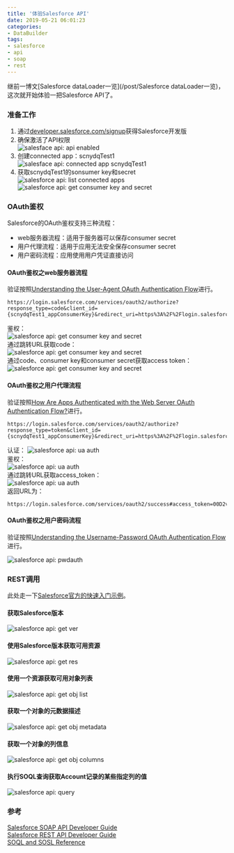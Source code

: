 ```yaml
---
title: '体验Salesforce API'
date: 2019-05-21 06:01:23
categories: 
- DataBuilder
tags: 
- salesforce
- api
- soap
- rest
---
```

继前一博文[Salesforce dataLoader一览](/post/Salesforce dataLoader一览)，这次就开始体验一把Salesforce API了。

### 准备工作

1. 通过[developer.salesforce.com/signup](https://developer.salesforce.com/signup)获得Salesforce开发版  
2. 确保激活了API权限  
![salesface api: api enabled](/images/2019/5/salesforce_api_enabled.png)
3. 创建connected app：scnydqTest1  
![salesface api: connected app scnydqTest1](/images/2019/5/salesforce_connectedapp_scnydqTest1.png)
4. 获取scnydqTest1的sonsumer key和secret
![salesforce api: list connected apps](/images/2019/5/salesforce_list_connectedapp.png)  
![salesforce api: get consumer key and secret](/images/2019/5/salesforce_get_consumersecret.png)  

### OAuth鉴权

Salesforce的OAuth鉴权支持三种流程：  
* web服务器流程：适用于服务器可以保存consumer secret  
* 用户代理流程：适用于应用无法安全保存consumer secret  
* 用户密码流程：应用使用用户凭证直接访问  

#### OAuth鉴权之web服务器流程

验证按照[Understanding the User-Agent OAuth Authentication Flow](https://developer.salesforce.com/docs/atlas.en-us.api_rest.meta/api_rest/intro_understanding_web_server_oauth_flow.htm)进行。
```
https://login.salesforce.com/services/oauth2/authorize?response_type=code&client_id={scnydqTest1_appConsumerKey}&redirect_uri=https%3A%2F%2Flogin.salesforce.com%2Fservices%2Foauth2%2Fsuccess
```
鉴权：  
![salesforce api: get consumer key and secret](/images/2019/5/salesforce_scnydqTest1_oauth_1.png)  
通过跳转URL获取code：  
![salesforce api: get consumer key and secret](/images/2019/5/salesforce_scnydqTest1_oauth_2.png)  
通过code、consumer key和consumer secret获取access token：  
![salesforce api: get consumer key and secret](/images/2019/5/salesforce_scnydqTest1_oauth_3.png)  

#### OAuth鉴权之用户代理流程

验证按照[How Are Apps Authenticated with the Web Server OAuth Authentication Flow?](https://developer.salesforce.com/docs/atlas.en-us.api_rest.meta/api_rest/intro_understanding_user_agent_oauth_flow.htm)进行。
```
https://login.salesforce.com/services/oauth2/authorize?response_type=token&client_id={scnydqTest1_appConsumerKey}&redirect_uri=https%3A%2F%2Flogin.salesforce.com%2Fservices%2Foauth2%2Fsuccess
```
认证： 
![salesforce api: ua auth](/images/2019/5/salesforce_scnydqTest1_uaauth_1.png)   
鉴权：  
![salesforce api: ua auth](/images/2019/5/salesforce_scnydqTest1_uaauth_2.png)   
通过跳转URL获取access_token：  
![salesforce api: ua auth](/images/2019/5/salesforce_scnydqTest1_uaauth_3.png)   
返回URL为：
```
https://login.salesforce.com/services/oauth2/success#access_token=00D2v000000R9tt%21AXXXXXi.&instance_url=https%3A%2F%2Fap15.salesforce.com&id=https%3A%2F%2Flogin.salesforce.com%2Fid%2F00D2XXXXXC%2F005XXXXXL&issued_at=1XXXXX8&signature=iXXXXXI%3D&scope=id+api&token_type=Bearer
```

#### OAuth鉴权之用户密码流程

验证按照[Understanding the Username-Password OAuth Authentication Flow](https://developer.salesforce.com/docs/atlas.en-us.api_rest.meta/api_rest/intro_understanding_username_password_oauth_flow.htm)进行。

![salesforce api: pwdauth](/images/2019/5/salesforce_pwdauth.png)  

### REST调用

此处走一下[Salesforce官方的快速入门示例](https://developer.salesforce.com/docs/atlas.en-us.api_rest.meta/api_rest/quickstart_code.htm)。

#### 获取Salesforce版本

![salesforce api: get ver](/images/2019/5/salesforce_rest_getver.png)  


#### 使用Salesforce版本获取可用资源

![salesforce api: get res](/images/2019/5/salesforce_rest_getres.png)  


#### 使用一个资源获取可用对象列表

![salesforce api: get obj list](/images/2019/5/salesforce_rest_getobjs.png)  

#### 获取一个对象的元数据描述

![salesforce api: get obj metadata](/images/2019/5/salesforce_rest_getobjmeta.png)  

#### 获取一个对象的列信息

![salesforce api: get obj columns](/images/2019/5/salesforce_rest_getobjcols.png)  

#### 执行SOQL查询获取Account记录的某些指定列的值

![salesforce api: query](/images/2019/5/salesforce_rest_query.png)  

### 参考

[Salesforce SOAP API Developer Guide](https://developer.salesforce.com/docs/atlas.en-us.218.0.api.meta/api/sforce_api_quickstart_intro.htm)  
[Salesforce REST API Developer Guide](https://developer.salesforce.com/docs/atlas.en-us.api_rest.meta/api_rest/intro_what_is_rest_api.htm)   
[SOQL and SOSL Reference](https://developer.salesforce.com/docs/atlas.en-us.soql_sosl.meta/soql_sosl/sforce_api_calls_soql_sosl_intro.htm)   
